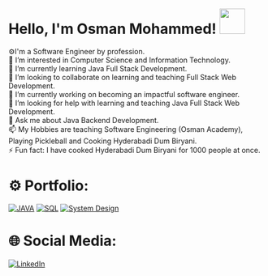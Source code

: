 # Hello, I'm Osman Mohammed! <img src = "https://raw.githubusercontent.com/MartinHeinz/MartinHeinz/master/wave.gif" width = 50px>
⚙️I'm a Software Engineer by profession.<br>👀 I’m interested in Computer Science and Information Technology.<br>🌱 I’m currently learning Java Full Stack Development.<br>💞️ I’m looking to collaborate on learning and teaching Full Stack Web Development.<br>🔭 I’m currently working on becoming an impactful software engineer.<br>🤝 I’m looking for help with learning and teaching Java Full Stack Web Development.<br>💬 Ask me about Java Backend Development. <br>📫 My Hobbies are teaching Software Engineering (Osman Academy), Playing Pickleball and Cooking Hyderabadi Dum Biryani.<br>⚡ Fun fact: I have cooked Hyderabadi Dum Biryani for 1000 people at once. 

# ⚙️ Portfolio:
[![JAVA](https://img.shields.io/badge/java%20projects-%236DB33F.svg?style=for-the-badge&logo=java&logoColor=white)](https://github.com/stars/osman-software-engineer/lists/portfolio-java)
[![SQL](https://img.shields.io/badge/sql%20projects-%236DB33F.svg?style=for-the-badge&logo=java&logoColor=white)](https://github.com/stars/osman-software-engineer/lists/portfolio-sql)
[![System Design](https://img.shields.io/badge/system%20design%20projects-%236DB33F.svg?style=for-the-badge&logo=java&logoColor=white)](https://github.com/stars/osman-software-engineer/lists/portfolio-system-design)

# 🌐 Social Media:
[![LinkedIn](https://img.shields.io/badge/LinkedIn-%230077B5.svg?logo=linkedin&logoColor=white)](https://linkedin.com/in/osman-mohammed-434661108) 


<!---
Osman-SoftwareEngineer/Osman-SoftwareEngineer is a ✨ special ✨ repository because its `README.md` (this file) appears on your GitHub profile.
You can click the Preview link to take a look at your changes.
--->
